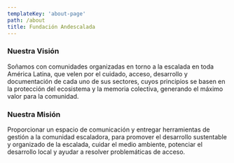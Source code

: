 ```yaml
---
templateKey: 'about-page'
path: /about
title: Fundación Andescalada
---
```

### Nuestra Visión
Soñamos con comunidades organizadas en torno a la escalada en toda América Latina, que velen por el cuidado, acceso, desarrollo y documentación de cada uno de sus sectores, cuyos principios se basen en la protección del ecosistema y la memoria colectiva, generando el máximo valor para la comunidad.

### Nuestra Misión
Proporcionar un espacio de comunicación y entregar herramientas de gestión a la comunidad escaladora, para promover el desarrollo sustentable y organizado de la escalada, cuidar el medio ambiente, potenciar el desarrollo local y ayudar a resolver problemáticas de acceso.
